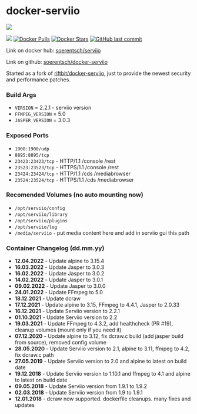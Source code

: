 # docker-serviio

[![](http://serviio.org/images/serviio.png)](http://serviio.org/) 

[![](https://images.microbadger.com/badges/image/soerentsch/serviio.svg)](https://microbadger.com/images/soerentsch/serviio) [![Docker Pulls](https://img.shields.io/docker/pulls/soerentsch/serviio.svg)](https://hub.docker.com/r/soerentsch/serviio/) [![Docker Stars](https://img.shields.io/docker/stars/soerentsch/serviio.svg)](https://hub.docker.com/r/soerentsch/serviio/) [![GitHub last commit](https://img.shields.io/github/last-commit/soerentsch/docker-serviio/dockerhub.svg)](https://github.com/soerentsch/docker-serviio/dockerhub) 
  
Link on docker hub: [soerentsch/serviio](https://hub.docker.com/r/soerentsch/serviio/)

Link on github: [soerentsch/docker-serviio](https://github.com/soerentsch/docker-serviio)

Started as a fork of [riftbit/docker-serviio](https://github.com/riftbit/docker-serviio), just to provide the newest security and performance patches.

### Build Args

 - `VERSION` = 2.2.1 - serviio version
 - `FFMPEG_VERSION` = 5.0
 - `JASPER_VERSION` = 3.0.3


### Exposed Ports

 - `1900:1900/udp`
 - `8895:8895/tcp`
 - `23423:23423/tcp` - HTTP/1.1 /console /rest
 - `23523:23523/tcp` - HTTPS/1.1 /console /rest
 - `23424:23424/tcp` - HTTP/1.1 /cds /mediabrowser
 - `23524:23524/tcp` - HTTPS/1.1 /cds /mediabrowser

### Recomended Volumes (no auto mounting now)
 - `/opt/serviio/config`
 - `/opt/serviio/library`
 - `/opt/serviio/plugins`
 - `/opt/serviio/log`
 - `/media/serviio` - put media content here and add in serviio gui this path


### Container Changelog (dd.mm.yy)
 - **12.04.2022** - Update alpine to 3.15.4
 - **16.03.2022** - Update Jasper to 3.0.3
 - **16.02.2022** - Update Jasper to 3.0.2
 - **14.02.2022** - Update Jasper to 3.0.1
 - **09.02.2022** - Update Jasper to 3.0.0
 - **24.01.2022** - Update FFmpeg to 5.0
 - **18.12.2021** - Update dcraw
 - **17.12.2021** - Update alpine to 3.15, FFmpeg to 4.4.1, Jasper to 2.0.33
 - **16.12.2021** - Update Serviio version to 2.2.1
 - **01.10.2021** - Update Serviio version to 2.2
 - **19.03.2021** - Update FFmpeg to 4.3.2, add healthcheck (PR #19), cleanup volumes (mount only if you need it)
 - **07.12.2020** - Update alpine to 3.12, fix dcraw.c build (add jasper build from source), removed config volume
 - **28.05.2020** - Update Serviio version to 2.1, alpine to 3.11, ffmpeg to 4.2, fix dcraw.c path
 - **27.05.2019** - Update Serviio version to 2.0 and alpine to latest on build date
 - **19.12.2018** - Update Serviio version to 1.10.1 and ffmpeg to 4.1 and alpine to latest on build date
 - **09.05.2018** - Update Serviio version from 1.9.1 to 1.9.2
 - **02.03.2018** - Update Serviio version from 1.9 to 1.9.1
 - **12.01.2018** - dcraw now supported. dockerfile cleanups. many fixes and updates
